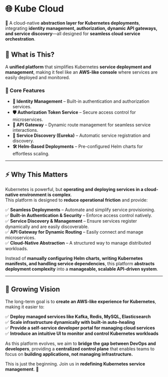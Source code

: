 # 🌐  Kube Cloud   

🚀 A cloud-native **abstraction layer for Kubernetes deployments**, integrating **identity management, authorization, dynamic API gateways, and service discovery**—all designed for **seamless cloud service orchestration**.

## 📌 **What is This?**
A **unified platform** that simplifies Kubernetes **service deployment and management**, making it feel like an **AWS-like console** where services are easily deployed and monitored.

### **🔹 Core Features**
- **🔑 Identity Management** – Built-in authentication and authorization services.
- **🛡 Authorization Token Service** – Secure access control for microservices.
- **🔀 API Gateway** – Dynamic route management for seamless service interactions.
- **📡 Service Discovery (Eureka)** – Automatic service registration and discovery.
- **🛠 Helm-Based Deployments** – Pre-configured Helm charts for effortless scaling.

---

## **⚡ Why This Matters**
Kubernetes is powerful, but **operating and deploying services in a cloud-native environment is complex**.  
This platform is designed to **reduce operational friction** and provide:  

✅ **Seamless Deployments** – Automate and simplify service provisioning.  
✅ **Built-in Authentication & Security** – Enforce access control natively.  
✅ **Service Discovery & Management** – Ensure services register dynamically and are easily discoverable.  
✅ **API Gateway for Dynamic Routing** – Easily connect and manage microservices.  
✅ **Cloud-Native Abstraction** – A structured way to manage distributed workloads.  

Instead of **manually configuring Helm charts, writing Kubernetes manifests, and handling service dependencies**, this platform **abstracts deployment complexity** into a **manageable, scalable API-driven system**.

---

## **🚀 Growing Vision**
The long-term goal is to **create an AWS-like experience for Kubernetes**, making it easier to:  

✅ **Deploy managed services like Kafka, Redis, MySQL, Elasticsearch**  
✅ **Scale infrastructure dynamically with built-in auto-healing**  
✅ **Provide a self-service developer portal for managing cloud services**  
✅ **Introduce an intuitive UI to monitor and control Kubernetes workloads**  

As this platform evolves, we aim to **bridge the gap between DevOps and developers**, providing a **centralized control plane** that enables teams to focus on **building applications, not managing infrastructure.**  

This is just the beginning. Join us in **redefining Kubernetes service management**. 🚀  
